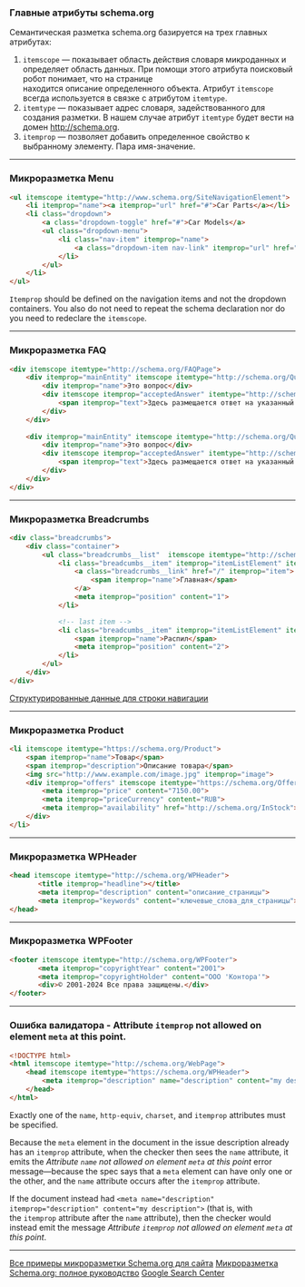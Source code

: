 
### Главные атрибуты schema.org

Семантическая разметка schema.org базируется на трех главных атрибутах:

1. `itemscope` — показывает область действия словаря микроданных и определяет область данных. При помощи этого атрибута поисковый робот понимает, что на странице находится описание определенного объекта. Атрибут `itemscope` всегда используется в связке с атрибутом `itemtype`. 
2. `itemtype` — показывает адрес словаря, задействованного для создания разметки. В нашем случае атрибут `itemtype` будет вести на домен http://schema.org.
3. `itemprop` — позволяет добавить определенное свойство к выбранному элементу. Пара имя-значение.
___

### Микроразметка Menu

```html
<ul itemscope itemtype="http://www.schema.org/SiteNavigationElement">
    <li itemprop="name"><a itemprop="url" href="#">Car Parts</a></li>
    <li class="dropdown">
        <a class="dropdown-toggle" href="#">Car Models</a>
        <ul class="dropdown-menu">
            <li class="nav-item" itemprop="name">
                <a class="dropdown-item nav-link" itemprop="url" href="https://stackoverflow.com">stackoverflow</a>
            </li>
        </ul>
    </li>
</ul>
```
`Itemprop` should be defined on the navigation items and not the dropdown containers. You also do not need to repeat the schema declaration nor do you need to redeclare the `itemscope`.
___

### Микроразметка FAQ

```html
<div itemscope itemtype="http://schema.org/FAQPage">
    <div itemprop="mainEntity" itemscope itemtype="http://schema.org/Question">
        <div itemprop="name">Это вопрос</div>
        <div itemscope itemprop="acceptedAnswer" itemtype="http://schema.org/Answer">
            <span itemprop="text">Здесь размещается ответ на указанный вопрос</span>
        </div>
    </div>
    
    <div itemprop="mainEntity" itemscope itemtype="http://schema.org/Question">
        <div itemprop="name">Это вопрос</div>
        <div itemscope itemprop="acceptedAnswer" itemtype="http://schema.org/Answer">
            <span itemprop="text">Здесь размещается ответ на указанный вопрос</span>
        </div>
    </div>
</div>
```
___

### Микроразметка Breadcrumbs

```html
<div class="breadcrumbs">
	<div class="container">
		<ul class="breadcrumbs__list"  itemscope itemtype="http://schema.org/BreadcrumbList">
			<li class="breadcumbs__item" itemprop="itemListElement" itemscope itemtype="http://schema.org/ListItem">
				<a class="breadcrumbs__link" href="/" itemprop="item">
					<span itemprop="name">Главная</span>
				</a>
				<meta itemprop="position" content="1">
			</li>

			<!-- last item -->
			<li class="breadcumbs__item" itemprop="itemListElement" itemscope itemtype="http://schema.org/ListItem">
				<span itemprop="name">Распил</span>
				<meta itemprop="position" content="2">
			</li>
		</ul>
	</div>
</div>
```
[Структурированные данные для строки навигации](https://developers.google.com/search/docs/appearance/structured-data/breadcrumb?hl=ru#microdata)
___

### Микроразметка Product

```html
<li itemscope itemtype="https://schema.org/Product">
	<span itemprop="name">Товар</span>
	<span itemprop="description">Описание товара</span>
	<img src="http://www.example.com/image.jpg" itemprop="image">
	<div itemprop="offers" itemscope itemtype="https://schema.org/Offer">
		<meta itemprop="price" content="7150.00">
		<meta itemprop="priceCurrency" content="RUB">
		<meta itemprop="availability" href="http://schema.org/InStock">
	</div>
</li>
```
___

### Микроразметка WPHeader

```html
<head itemscope itemtype="http://schema.org/WPHeader">
       <title itemprop="headline"></title>
       <meta itemprop="description" content="описание_страницы">
       <meta itemprop="keywords" content="ключевые_слова_для_страницы">
</head>
```
___

### Микроразметка WPFooter

```html
<footer itemscope itemtype="http://schema.org/WPFooter">
       <meta itemprop="copyrightYear" content="2001">
       <meta itemprop="copyrightHolder" content="ООО 'Контора'">
       <div>© 2001-2024 Все права защищены.</div>
</footer>
```
___

### Ошибка валидатора - Attribute `itemprop` not allowed on element `meta` at this point.

```html
<!DOCTYPE html>
<html itemscope itemtype="http://schema.org/WebPage">
	<head itemscope itemtype="https://schema.org/WPHeader">
	    <meta itemprop="description" name="description" content="my description">
	</head>
</html>
```

Exactly one of the `name`, `http-equiv`, `charset`, and `itemprop` attributes must be specified.

Because the `meta` element in the document in the issue description already has an `itemprop` attribute, when the checker then sees the `name` attribute, it emits the _Attribute `name` not allowed on element `meta` at this point_ error message—because the spec says that a `meta` element can have only one or the other, and the `name` attribute occurs after the `itemprop` attribute.

If the document instead had `<meta name="description" itemprop="description" content="my description">` (that is, with the `itemprop` attribute after the `name` attribute), then the checker would instead emit the message _Attribute `itemprop` not allowed on element `meta` at this point_.
___

[Все примеры микроразметки Schema.org для сайта](https://artzolin.ru/articles/schema-snippets/)
[Микроразметка Schema.org: полное руководство](https://kokoc.com/blog/schema-org-polnoe-rukovodstvo-po-semanticheskoy-razmetke/)
[Google Search Center](https://developers.google.com/search/docs/advanced/structured-data/article)